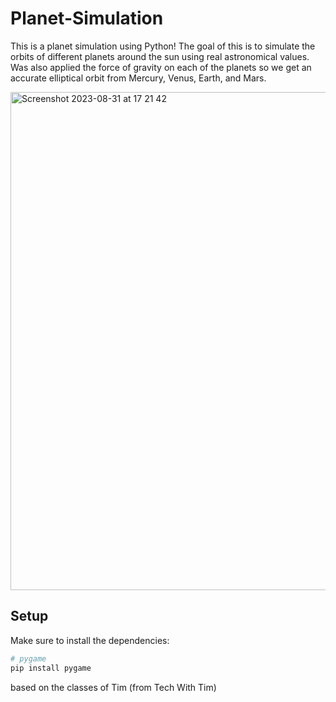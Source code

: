 # Planet-Simulation

  This is a planet simulation using Python! The goal of this is to simulate the orbits of different planets around the sun using real astronomical values. Was also applied the force of gravity on each of the planets so we get an accurate elliptical orbit from Mercury, Venus, Earth, and Mars.

<img width="797" alt="Screenshot 2023-08-31 at 17 21 42" src="https://github.com/GabsVentorim/Planet-Simulation/assets/106477470/f20c9a5d-dd26-450a-882e-205c629c295d">

## Setup

Make sure to install the dependencies:

```bash
# pygame
pip install pygame

```

based on the classes of Tim (from Tech With Tim)
